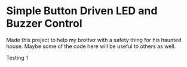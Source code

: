 # Simple Button Driven LED and Buzzer Control

Made this project to help my brother with a safety thing for his haunted house. Maybe some of the code here will be useful to others as well.

Testing 1